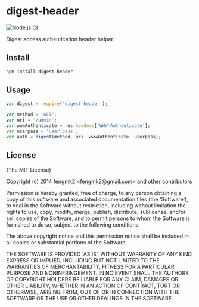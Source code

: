 digest-header
=======

[![Node.js CI](https://github.com/node-modules/digest-header/actions/workflows/nodejs.yml/badge.svg)](https://github.com/node-modules/digest-header/actions/workflows/nodejs.yml)

Digest access authentication header helper.

## Install

```bash
npm install digest-header
```

## Usage

```js
var digest = require('digest-header');

var method = 'GET';
var uri = '/admin';
var wwwAuthenticate = res.headers['WWW-Authenticate'];
var userpass = 'user:pass';
var auth = digest(method, uri, wwwAuthenticate, userpass);
```

## License

(The MIT License)

Copyright (c) 2014 fengmk2 &lt;fengmk2@gmail.com&gt; and other contributors

Permission is hereby granted, free of charge, to any person obtaining
a copy of this software and associated documentation files (the
'Software'), to deal in the Software without restriction, including
without limitation the rights to use, copy, modify, merge, publish,
distribute, sublicense, and/or sell copies of the Software, and to
permit persons to whom the Software is furnished to do so, subject to
the following conditions:

The above copyright notice and this permission notice shall be
included in all copies or substantial portions of the Software.

THE SOFTWARE IS PROVIDED 'AS IS', WITHOUT WARRANTY OF ANY KIND,
EXPRESS OR IMPLIED, INCLUDING BUT NOT LIMITED TO THE WARRANTIES OF
MERCHANTABILITY, FITNESS FOR A PARTICULAR PURPOSE AND NONINFRINGEMENT.
IN NO EVENT SHALL THE AUTHORS OR COPYRIGHT HOLDERS BE LIABLE FOR ANY
CLAIM, DAMAGES OR OTHER LIABILITY, WHETHER IN AN ACTION OF CONTRACT,
TORT OR OTHERWISE, ARISING FROM, OUT OF OR IN CONNECTION WITH THE
SOFTWARE OR THE USE OR OTHER DEALINGS IN THE SOFTWARE.
